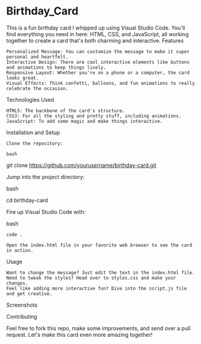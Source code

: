 # Birthday_Card
This is a fun birthday card I whipped up using Visual Studio Code. You'll find everything you need in here: HTML, CSS, and JavaScript, all working together to create a card that's both charming and interactive.
Features

    Personalized Message: You can customize the message to make it super personal and heartfelt.
    Interactive Design: There are cool interactive elements like buttons and animations to keep things lively.
    Responsive Layout: Whether you're on a phone or a computer, the card looks great.
    Visual Effects: Think confetti, balloons, and fun animations to really celebrate the occasion.

Technologies Used

    HTML5: The backbone of the card's structure.
    CSS3: For all the styling and pretty stuff, including animations.
    JavaScript: To add some magic and make things interactive.

Installation and Setup

    Clone the repository:

    bash

git clone https://github.com/yourusername/birthday-card.git

Jump into the project directory:

bash

cd birthday-card

Fire up Visual Studio Code with:

bash

    code .

    Open the index.html file in your favorite web browser to see the card in action.

Usage

    Want to change the message? Just edit the text in the index.html file.
    Need to tweak the styles? Head over to styles.css and make your changes.
    Feel like adding more interactive fun? Dive into the script.js file and get creative.

Screenshots

Contributing

Feel free to fork this repo, make some improvements, and send over a pull request. Let's make this card even more amazing together!
